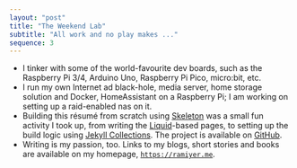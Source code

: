 ```yaml
---
layout: "post"
title: "The Weekend Lab"
subtitle: "All work and no play makes ..."
sequence: 3
---
```


- I tinker with some of the world-favourite dev boards, such as the Raspberry Pi 3/4, Arduino Uno, Raspberry Pi Pico, micro:bit, etc.
- I run my own Internet ad black-hole, media server, home storage solution and Docker, HomeAssistant on a Raspberry Pi; I am working on setting up a <span class='small-caps'>raid</span>-enabled <span class='small-caps'>nas</span> on it.
- Building this résumé from scratch using [Skeleton](https://github.com/bradfordlynch/Skeleton-framework-jekyll) was a small fun activity I took up, from writing the [Liquid](https://jekyllrb.com/docs/liquid/)-based pages, to setting up the build logic using [Jekyll Collections](https://jekyllrb.com/docs/collections/). The project is available on [GitHub](https://github.com/theramiyer/human-resume/).
- Writing is my passion, too. Links to my blogs, short stories and books are available on my homepage, [`https://ramiyer.me`](https://ramiyer.me).
